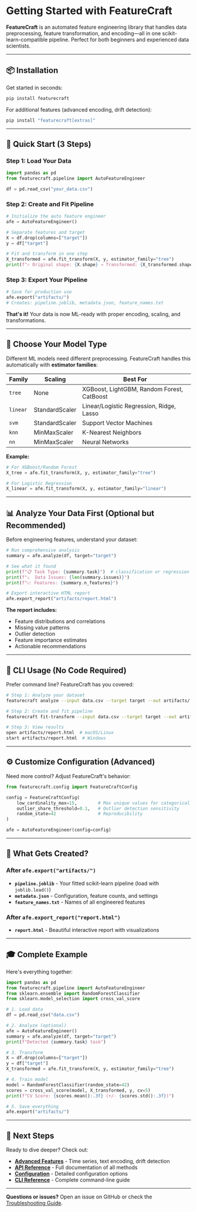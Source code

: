 # Getting Started with FeatureCraft

**FeatureCraft** is an automated feature engineering library that handles data preprocessing, feature transformation, and encoding—all in one scikit-learn-compatible pipeline. Perfect for both beginners and experienced data scientists.

---

## 📦 Installation

Get started in seconds:

```bash
pip install featurecraft
```

For additional features (advanced encoding, drift detection):
```bash
pip install "featurecraft[extras]"
```

---

## 🚀 Quick Start (3 Steps)

### Step 1: Load Your Data

```python
import pandas as pd
from featurecraft.pipeline import AutoFeatureEngineer

df = pd.read_csv("your_data.csv")
```

### Step 2: Create and Fit Pipeline

```python
# Initialize the auto feature engineer
afe = AutoFeatureEngineer()

# Separate features and target
X = df.drop(columns=["target"])
y = df["target"]

# Fit and transform in one step
X_transformed = afe.fit_transform(X, y, estimator_family="tree")
print(f"✓ Original shape: {X.shape} → Transformed: {X_transformed.shape}")
```

### Step 3: Export Your Pipeline

```python
# Save for production use
afe.export("artifacts/")
# Creates: pipeline.joblib, metadata.json, feature_names.txt
```

**That's it!** Your data is now ML-ready with proper encoding, scaling, and transformations.

---

## 🎯 Choose Your Model Type

Different ML models need different preprocessing. FeatureCraft handles this automatically with **estimator families**:

| Family | Scaling | Best For |
|--------|---------|----------|
| `tree` | None | XGBoost, LightGBM, Random Forest, CatBoost |
| `linear` | StandardScaler | Linear/Logistic Regression, Ridge, Lasso |
| `svm` | StandardScaler | Support Vector Machines |
| `knn` | MinMaxScaler | K-Nearest Neighbors |
| `nn` | MinMaxScaler | Neural Networks |

**Example:**
```python
# For XGBoost/Random Forest
X_tree = afe.fit_transform(X, y, estimator_family="tree")

# For Logistic Regression
X_linear = afe.fit_transform(X, y, estimator_family="linear")
```

---

## 📊 Analyze Your Data First (Optional but Recommended)

Before engineering features, understand your dataset:

```python
# Run comprehensive analysis
summary = afe.analyze(df, target="target")

# See what it found
print(f"📋 Task Type: {summary.task}")  # classification or regression
print(f"⚠️  Data Issues: {len(summary.issues)}")
print(f"📈 Features: {summary.n_features}")

# Export interactive HTML report
afe.export_report("artifacts/report.html")
```

**The report includes:**
- Feature distributions and correlations
- Missing value patterns
- Outlier detection
- Feature importance estimates
- Actionable recommendations

---

## 🎨 CLI Usage (No Code Required)

Prefer command line? FeatureCraft has you covered:

```bash
# Step 1: Analyze your dataset
featurecraft analyze --input data.csv --target target --out artifacts/

# Step 2: Create and fit pipeline
featurecraft fit-transform --input data.csv --target target --out artifacts/ --estimator-family tree

# Step 3: View results
open artifacts/report.html  # macOS/Linux
start artifacts/report.html  # Windows
```

---

## ⚙️ Customize Configuration (Advanced)

Need more control? Adjust FeatureCraft's behavior:

```python
from featurecraft.config import FeatureCraftConfig

config = FeatureCraftConfig(
    low_cardinality_max=15,        # Max unique values for categorical
    outlier_share_threshold=0.1,   # Outlier detection sensitivity
    random_state=42                # Reproducibility
)

afe = AutoFeatureEngineer(config=config)
```

---

## 📁 What Gets Created?

### After `afe.export("artifacts/")`

- **`pipeline.joblib`** - Your fitted scikit-learn pipeline (load with `joblib.load()`)
- **`metadata.json`** - Configuration, feature counts, and settings
- **`feature_names.txt`** - Names of all engineered features

### After `afe.export_report("report.html")`

- **`report.html`** - Beautiful interactive report with visualizations

---

## 🎓 Complete Example

Here's everything together:

```python
import pandas as pd
from featurecraft.pipeline import AutoFeatureEngineer
from sklearn.ensemble import RandomForestClassifier
from sklearn.model_selection import cross_val_score

# 1. Load data
df = pd.read_csv("data.csv")

# 2. Analyze (optional)
afe = AutoFeatureEngineer()
summary = afe.analyze(df, target="target")
print(f"Detected {summary.task} task")

# 3. Transform
X = df.drop(columns=["target"])
y = df["target"]
X_transformed = afe.fit_transform(X, y, estimator_family="tree")

# 4. Train model
model = RandomForestClassifier(random_state=42)
scores = cross_val_score(model, X_transformed, y, cv=5)
print(f"CV Score: {scores.mean():.3f} (+/- {scores.std():.3f})")

# 5. Save everything
afe.export("artifacts/")
```

---

## 🎉 Next Steps

Ready to dive deeper? Check out:

- **[Advanced Features](advanced-features.md)** - Time series, text encoding, drift detection
- **[API Reference](api-reference.md)** - Full documentation of all methods
- **[Configuration](configuration.md)** - Detailed configuration options
- **[CLI Reference](cli-reference.md)** - Complete command-line guide

---

**Questions or issues?** Open an issue on GitHub or check the [Troubleshooting Guide](troubleshooting.md).